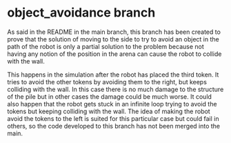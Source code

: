 # object_avoidance branch
As said in the README in the main branch, this branch has been created to
prove that the solution of moving to the side to try to avoid an object 
in the path of the robot is only a partial solution to the problem
because not having any notion of the position in the arena can cause the robot
to collide with the wall.

This happens in the simulation after the robot has placed the third token.
It tries to avoid the other tokens by avoiding them to the right, but keeps
colliding with the wall. In this case there is no much damage to the structure of the
pile but in other cases the damage could be much worse. It could also
happen that the robot gets stuck in an infinite loop trying to avoid the tokens but keeping 
colliding with the wall. The idea of making the robot avoid the tokens to the left is
suited for this particular case but could fail in others, so the code developed
to this branch has not been merged into the main.
